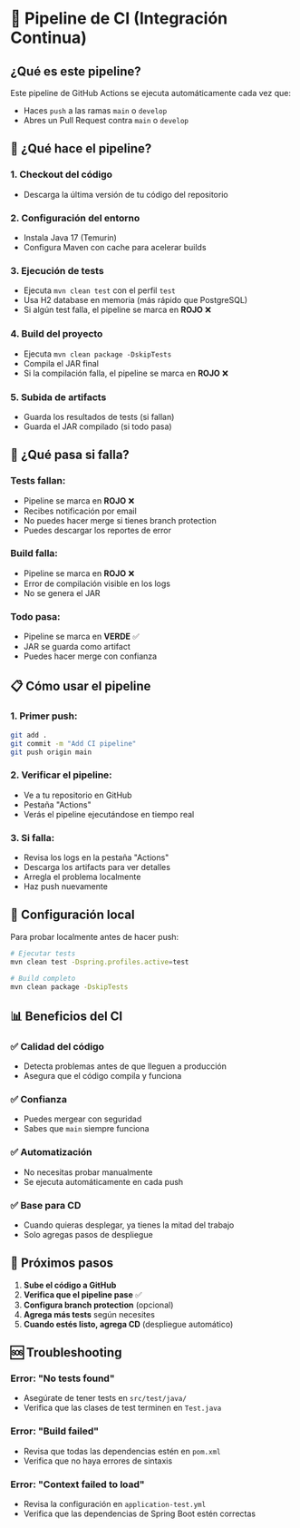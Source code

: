 # 🔄 Pipeline de CI (Integración Continua)

## ¿Qué es este pipeline?

Este pipeline de GitHub Actions se ejecuta automáticamente cada vez que:
- Haces `push` a las ramas `main` o `develop`
- Abres un Pull Request contra `main` o `develop`

## 🎯 ¿Qué hace el pipeline?

### 1. **Checkout del código**
- Descarga la última versión de tu código del repositorio

### 2. **Configuración del entorno**
- Instala Java 17 (Temurin)
- Configura Maven con cache para acelerar builds

### 3. **Ejecución de tests**
- Ejecuta `mvn clean test` con el perfil `test`
- Usa H2 database en memoria (más rápido que PostgreSQL)
- Si algún test falla, el pipeline se marca en **ROJO** ❌

### 4. **Build del proyecto**
- Ejecuta `mvn clean package -DskipTests`
- Compila el JAR final
- Si la compilación falla, el pipeline se marca en **ROJO** ❌

### 5. **Subida de artifacts**
- Guarda los resultados de tests (si fallan)
- Guarda el JAR compilado (si todo pasa)

## 🚨 ¿Qué pasa si falla?

### **Tests fallan:**
- Pipeline se marca en **ROJO** ❌
- Recibes notificación por email
- No puedes hacer merge si tienes branch protection
- Puedes descargar los reportes de error

### **Build falla:**
- Pipeline se marca en **ROJO** ❌
- Error de compilación visible en los logs
- No se genera el JAR

### **Todo pasa:**
- Pipeline se marca en **VERDE** ✅
- JAR se guarda como artifact
- Puedes hacer merge con confianza

## 📋 Cómo usar el pipeline

### 1. **Primer push:**
```bash
git add .
git commit -m "Add CI pipeline"
git push origin main
```

### 2. **Verificar el pipeline:**
- Ve a tu repositorio en GitHub
- Pestaña "Actions"
- Verás el pipeline ejecutándose en tiempo real

### 3. **Si falla:**
- Revisa los logs en la pestaña "Actions"
- Descarga los artifacts para ver detalles
- Arregla el problema localmente
- Haz push nuevamente

## 🔧 Configuración local

Para probar localmente antes de hacer push:

```bash
# Ejecutar tests
mvn clean test -Dspring.profiles.active=test

# Build completo
mvn clean package -DskipTests
```

## 📊 Beneficios del CI

### ✅ **Calidad del código**
- Detecta problemas antes de que lleguen a producción
- Asegura que el código compila y funciona

### ✅ **Confianza**
- Puedes mergear con seguridad
- Sabes que `main` siempre funciona

### ✅ **Automatización**
- No necesitas probar manualmente
- Se ejecuta automáticamente en cada push

### ✅ **Base para CD**
- Cuando quieras desplegar, ya tienes la mitad del trabajo
- Solo agregas pasos de despliegue

## 🎯 Próximos pasos

1. **Sube el código a GitHub**
2. **Verifica que el pipeline pase** ✅
3. **Configura branch protection** (opcional)
4. **Agrega más tests** según necesites
5. **Cuando estés listo, agrega CD** (despliegue automático)

## 🆘 Troubleshooting

### Error: "No tests found"
- Asegúrate de tener tests en `src/test/java/`
- Verifica que las clases de test terminen en `Test.java`

### Error: "Build failed"
- Revisa que todas las dependencias estén en `pom.xml`
- Verifica que no haya errores de sintaxis

### Error: "Context failed to load"
- Revisa la configuración en `application-test.yml`
- Verifica que las dependencias de Spring Boot estén correctas 